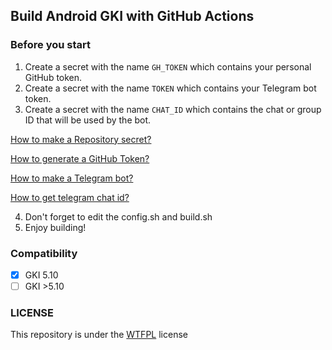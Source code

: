 ## Build Android GKI with GitHub Actions

### Before you start
1. Create a secret with the name `GH_TOKEN` which contains your personal GitHub token.
2. Create a secret with the name `TOKEN` which contains your Telegram bot token.
3. Create a secret with the name `CHAT_ID` which contains the chat or group ID that will be used by the bot.

[How to make a Repository secret?](https://docs.github.com/en/actions/security-for-github-actions/security-guides/using-secrets-in-github-actions)

[How to generate a GitHub Token?](https://docs.github.com/en/authentication/keeping-your-account-and-data-secure/managing-your-personal-access-tokens)

[How to make a Telegram bot?](https://www.siteguarding.com/en/how-to-get-telegram-bot-api-token)

[How to get telegram chat id?](https://www.wikihow.com/Know-Chat-ID-on-Telegram-on-Android)

4. Don't forget to edit the config.sh and build.sh
5. Enjoy building!

### Compatibility
- [x] GKI 5.10
- [ ] GKI >5.10

### LICENSE
This repository is under the [WTFPL](http://www.wtfpl.net/) license

